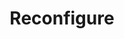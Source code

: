 ---
title: Reconfigure
menu:
  docs_{{ .version }}:
    identifier: zk-reconfigure
    name: Reconfigure
    parent: zk-zookeeper-guides
    weight: 80
menu_name: docs_{{ .version }}
---